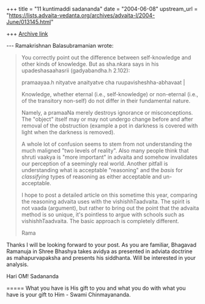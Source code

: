 +++
title = "11 kuntimaddi sadananda"
date = "2004-06-08"
upstream_url = "https://lists.advaita-vedanta.org/archives/advaita-l/2004-June/013145.html"

+++
[Archive link](https://lists.advaita-vedanta.org/archives/advaita-l/2004-June/013145.html)

--- Ramakrishnan Balasubramanian <balasr at yahoo.com> wrote:

> You correctly point out the difference between
> self-knowledge and other kinds of knowledge. But as
> sha.nkara says in his upadeshasaahasrii (gadyabandha.h
> 2.102):
> 
> pramaayaa.h nityatve anaityatve cha
> ruupavisheshha-abhavaat | 
> 
> Knowledge, whether eternal (i.e., self-knowledge) or
> non-eternal (i.e., of the transitory non-self) do not
> differ in their fundamental nature. 
> 
> Namely, a pramaaNa merely destroys ignorance or
> misconceptions. The "object" itself may or may not
> undergo change before and after removal of the
> obstruction (example a pot in darkness is covered with
> light when the darkness is removed). 
> 
> A whole lot of confusion seems to stem from not
> understanding the much maligned "two levels of
> reality". Also many people think that shruti vaakya is
> "more important" in advaita and somehow invalidates
> our perception of a seemingly real world. Another
> pitfall is understanding what is acceptable
> "reasoning" and the *basis* for *classifying* types of
> reasoning as either acceptable and un-acceptable. 
> 
> I hope to post a detailed article on this sometime
> this year, comparing the reasoning advaita uses with
> the vishishhTaadvaita. The spirit is not vaada
> (argument), but rather to bring out the point that the
> advaita method is so unique, it's pointless to argue
> with schools such as vishishhTaadvaita. The basic
> approach is completely different.
> 
> Rama

Thanks I will be looking forward to your post.  As you are familiar,
Bhagavad Ramanuja in Shree Bhashya takes avidya as presented in adviata
doctrine as mahapurvapaksha and presents his siddhanta.  Will be
interested in your analysis.

Hari OM!
Sadananda  

=====
What you have is His gift to you and what you do with what you have is your gift to Him - Swami Chinmayananda.

